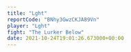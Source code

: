 ```yaml
---
title: "Lght"
reportCode: "BNhy3GwzCKJA89Vn"
player: "Lght"
fight: "The Lurker Below"
date: 2021-10-24T19:01:26.673000+00:00
---
```

